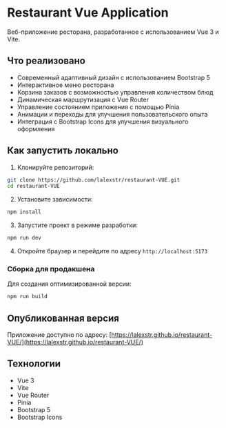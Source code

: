 # Restaurant Vue Application

Веб-приложение ресторана, разработанное с использованием Vue 3 и Vite.

## Что реализовано

- Современный адаптивный дизайн с использованием Bootstrap 5
- Интерактивное меню ресторана
- Корзина заказов с возможностью управления количеством блюд
- Динамическая маршрутизация с Vue Router
- Управление состоянием приложения с помощью Pinia
- Анимации и переходы для улучшения пользовательского опыта
- Интеграция с Bootstrap Icons для улучшения визуального оформления

## Как запустить локально

1. Клонируйте репозиторий:
```bash
git clone https://github.com/lalexstr/restaurant-VUE.git
cd restaurant-VUE
```

2. Установите зависимости:
```bash
npm install
```

3. Запустите проект в режиме разработки:
```bash
npm run dev
```

4. Откройте браузер и перейдите по адресу `http://localhost:5173`

### Сборка для продакшена

Для создания оптимизированной версии:
```bash
npm run build
```

## Опубликованная версия

Приложение доступно по адресу: [https://lalexstr.github.io/restaurant-VUE/](https://lalexstr.github.io/restaurant-VUE/)

## Технологии

- Vue 3
- Vite
- Vue Router
- Pinia
- Bootstrap 5
- Bootstrap Icons

